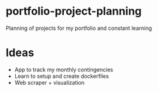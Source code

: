 # portfolio-project-planning
Planning of projects for my portfolio and constant learning

# Ideas
* App to track my monthly contingencies
* Learn to setup and create dockerfiles
* Web scraper + visualization
